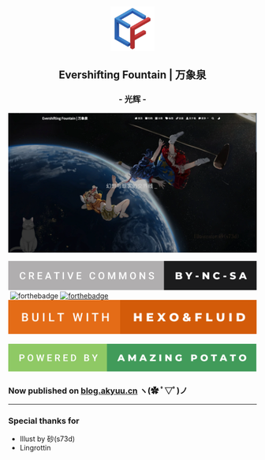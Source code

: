 <div align="center">
<img width="90" src="source/resources/pictures/evershifting_fountain.png" alt="logo">
<h2>Evershifting Fountain | 万象泉</h2>
<h3>- 光辉 -</h3>
</div>

[![](readme_resources/ef.webp)](https://blog.akyuu.cn)

[![forthebadge](readme_resources/creative-commons-by-nc-sa.svg)](https://creativecommons.org/licenses/by-nc-sa/4.0/)&nbsp;![forthebadge](https://forthebadge.com/images/badges/made-with-markdown.svg)&nbsp;[![forthebadge](https://forthebadge.com/images/badges/contains-cat-gifs.svg)](https://uof.edu.kg/imacat/)&nbsp;[![forthebadge](readme_resources/built-with-hexo&fluid.svg)](https://hexo.io/)&nbsp;![forthebadge](readme_resources/powered-by-amazing-potato.svg)  

### Now published on [blog.akyuu.cn](https://blog.akyuu.cn) ヽ(✿ ﾟ▽ﾟ)ノ

---

### Special thanks for
 - Illust by 砂(s73d)
 - Lingrottin

